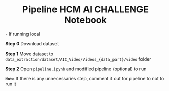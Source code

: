 <h1><center>Pipeline HCM AI CHALLENGE <br> Notebook</center></h1>
- If running local

**Step 0** Download dataset

**Step 1** Move dataset to `data_extraction/dataset/AIC_Video/Videos_{data_part}/video` folder

**Step 2** Open `pipeline.ipynb` and modified pipeline (optional) to run

**`Note`** If there is any unnecessaries step, comment it out for pipeline to not to run it